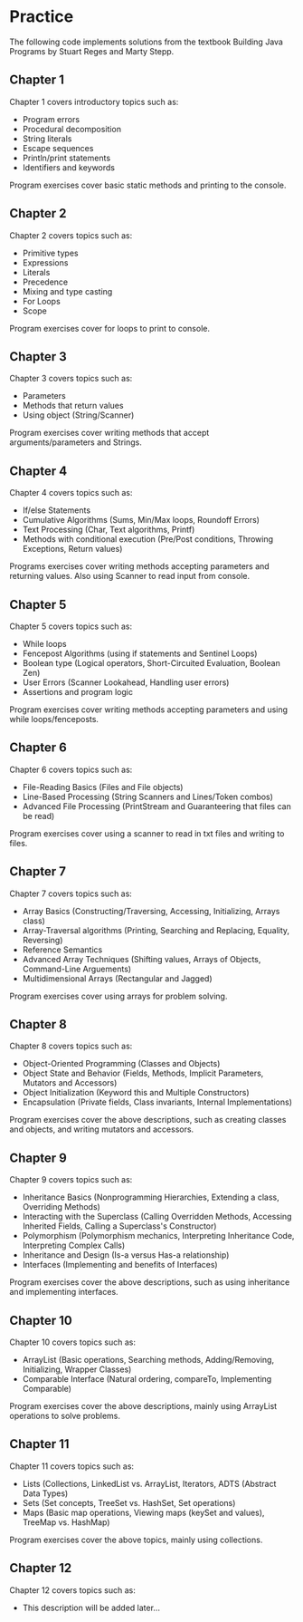 # Practice
The following code implements solutions from the textbook Building Java Programs by Stuart Reges and Marty Stepp.

## Chapter 1
Chapter 1 covers introductory topics such as: 
- Program errors 
- Procedural decomposition 
- String literals 
- Escape sequences
- Println/print statements
- Identifiers and keywords

Program exercises cover basic static methods and printing to the console.

## Chapter 2
Chapter 2 covers topics such as:
- Primitive types
- Expressions
- Literals
- Precedence
- Mixing and type casting
- For Loops
- Scope

Program exercises cover for loops to print to console.

## Chapter 3
Chapter 3 covers topics such as:
- Parameters
- Methods that return values
- Using object (String/Scanner)

Program exercises cover writing methods that accept arguments/parameters and Strings.

## Chapter 4
Chapter 4 covers topics such as:
- If/else Statements
- Cumulative Algorithms (Sums, Min/Max loops, Roundoff Errors)
- Text Processing (Char, Text algorithms, Printf)
- Methods with conditional execution (Pre/Post conditions, Throwing Exceptions, Return values)

Programs exercises cover writing methods accepting parameters and returning values. Also using Scanner to read input from console.

## Chapter 5
Chapter 5 covers topics such as:
- While loops
- Fencepost Algorithms (using if statements and Sentinel Loops)
- Boolean type (Logical operators, Short-Circuited Evaluation, Boolean Zen)
- User Errors (Scanner Lookahead, Handling user errors)
- Assertions and program logic

Program exercises cover writing methods accepting parameters and using while loops/fenceposts.

## Chapter 6
Chapter 6 covers topics such as:
- File-Reading Basics (Files and File objects)
- Line-Based Processing (String Scanners and Lines/Token combos)
- Advanced File Processing (PrintStream and Guaranteering that files can be read)

Program exercises cover using a scanner to read in txt files and writing to files.

## Chapter 7
Chapter 7 covers topics such as:
- Array Basics (Constructing/Traversing, Accessing, Initializing, Arrays class)
- Array-Traversal algorithms (Printing, Searching and Replacing, Equality, Reversing)
- Reference Semantics
- Advanced Array Techniques (Shifting values, Arrays of Objects, Command-Line Arguements)
- Multidimensional Arrays (Rectangular and Jagged)

Program exercises cover using arrays for problem solving.

## Chapter 8
Chapter 8 covers topics such as:
- Object-Oriented Programming (Classes and Objects)
- Object State and Behavior (Fields, Methods, Implicit Parameters, Mutators and Accessors)
- Object Initialization (Keyword this and Multiple Constructors)
- Encapsulation (Private fields, Class invariants, Internal Implementations)

Program exercises cover the above descriptions, such as creating classes and objects, and writing mutators and accessors.

## Chapter 9
Chapter 9 covers topics such as:
- Inheritance Basics (Nonprogramming Hierarchies, Extending a class, Overriding Methods)
- Interacting with the Superclass (Calling Overridden Methods, Accessing Inherited Fields, Calling a Superclass's Constructor)
- Polymorphism (Polymorphism mechanics, Interpreting Inheritance Code, Interpreting Complex Calls)
- Inheritance and Design (Is-a versus Has-a relationship)
- Interfaces (Implementing and benefits of Interfaces)

Program exercises cover the above descriptions, such as using inheritance and implementing interfaces.

## Chapter 10
Chapter 10 covers topics such as:
- ArrayList (Basic operations, Searching methods, Adding/Removing, Initializing, Wrapper Classes)
- Comparable Interface (Natural ordering, compareTo, Implementing Comparable)

Program exercises cover the above descriptions, mainly using ArrayList operations to solve problems.

## Chapter 11
Chapter 11 covers topics such as:
- Lists (Collections, LinkedList vs. ArrayList, Iterators, ADTS (Abstract Data Types)
- Sets (Set concepts, TreeSet vs. HashSet, Set operations)
- Maps (Basic map operations, Viewing maps (keySet and values), TreeMap vs. HashMap)

Program exercises cover the above topics, mainly using collections.

## Chapter 12
Chapter 12 covers topics such as:
- This description will be added later...

